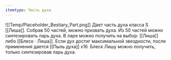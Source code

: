 ```yaml
---
itemtype: Часть духа
---
```

![[Temp/Placeholder_Bestiary_Part.png]]
Дает часть духа класса S [[Лиша]]. Собрав 50 частей, можно призвать духа. Из 50 частей можно синтезировать ларь духа. В ларе можно получить на выбор: [[Лиша]] либо [[Блеск · Лиша]]. Если дух достиг максимальной звездности, после применения дается [[Пыль духа]] х16. Блеск Лишу можно получить, только синтезировав ларь духа.
